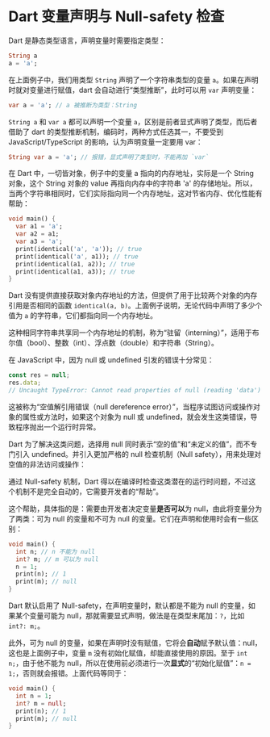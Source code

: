# Dart 变量声明与 Null-safety 检查

Dart 是静态类型语言，声明变量时需要指定类型：

```dart
String a
a = 'a';
```

在上面例子中，我们用类型 `String` 声明了一个字符串类型的变量 `a`。如果在声明时就对变量进行赋值，dart 会自动进行“类型推断”，此时可以用 `var` 声明变量：

```dart
var a = 'a'; // a 被推断为类型：String
```

`String a` 和 `var a` 都可以声明一个变量 `a`，区别是前者显式声明了类型，而后者借助了 dart 的类型推断机制，编码时，两种方式任选其一，不要受到 JavaScript/TypeScript 的影响，认为声明变量一定要用 var：

```dart
String var a = 'a'; // 报错，显式声明了类型时，不能再加 `var`
```

在 Dart 中，一切皆对象，例子中的变量 a 指向的内存地址，实际是一个 String 对象，这个 String 对象的 value 再指向内存中的字符串 'a' 的存储地址。所以，当两个字符串相同时，它们实际指向同一个内存地址，这对节省内存、优化性能有帮助：

```dart
void main() {
  var a1 = 'a';
  var a2 = a1;
  var a3 = 'a';
  print(identical('a', 'a')); // true
  print(identical('a', a1)); // true
  print(identical(a1, a2)); // true
  print(identical(a1, a3)); // true
}
```

Dart 没有提供直接获取对象内存地址的方法，但提供了用于比较两个对象的内存引用是否相同的函数 `identical(a, b)`。上面例子说明，无论代码中声明了多少个值为 `a` 的字符串，它们都指向同一个内存地址。

这种相同字符串共享同一个内存地址的机制，称为“驻留（interning）”，适用于布尔值（bool）、整数（int）、浮点数（double）和字符串（String）。

在 JavaScript 中，因为 null 或 undefined 引发的错误十分常见：

```js
const res = null;
res.data;
// Uncaught TypeError: Cannot read properties of null (reading 'data')
```

这被称为“空值解引用错误（null dereference error）”，当程序试图访问或操作对象的属性或方法时，如果这个对象为 null 或 undefined，就会发生这类错误，导致程序抛出一个运行时异常。

Dart 为了解决这类问题，选择用 null 同时表示“空的值”和“未定义的值”，而不专门引入 undefined。并引入更加严格的 null 检查机制（Null safety），用来处理对空值的非法访问或操作：

通过 Null-safety 机制，Dart 得以在编译时检查这类潜在的运行时问题，不过这个机制不是完全自动的，它需要开发者的“帮助”。

这个帮助，具体指的是：需要由开发者决定变量**是否可以**为 null，由此将变量分为了两类：可为 null 的变量和不可为 null 的变量。它们在声明和使用时会有一些区别：

```dart
void main() {
  int n; // n 不能为 null
  int? m; // m 可以为 null
  n = 1;
  print(n); // 1
  print(m); // null
}
```

Dart 默认启用了 Null-safety，在声明变量时，默认都是不能为 null 的变量，如果某个变量可能为 null，那就需要显式声明，做法是在类型末尾加：`?`，比如 `int?: m;`。

此外，可为 null 的变量，如果在声明时没有赋值，它将会**自动**赋予默认值：null，这也是上面例子中，变量 `m` 没有初始化赋值，却能直接使用的原因。至于 `int n;`，由于他不能为 null，所以在使用前必须进行一次**显式**的“初始化赋值”：`n = 1;`，否则就会报错。上面代码等同于：

```dart
void main() {
  int n = 1;
  int? m = null;
  print(n); // 1
  print(m); // null
}
```
